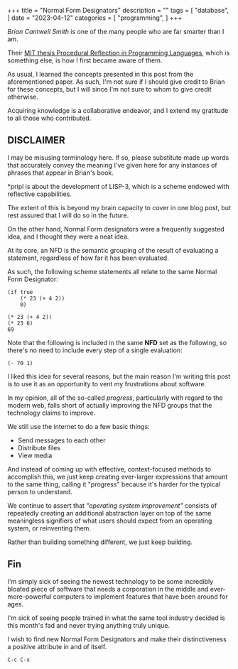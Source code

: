 +++
title = "Normal Form Designators"
description = ""
tags = [
    "database",
]
date = "2023-04-12"
categories = [
    "programming",
]
+++

*Brian Cantwell Smith* is one of the many people who are far smarter than I am.

Their [MIT thesis Procedural Reflection in Programming Languages](https://publications.csail.mit.edu/lcs/pubs/pdf/MIT-LCS-TR-272.pdf), which is something else, is how I first became aware of them.

As usual, I learned the concepts presented in this post from the aforementioned paper. As such, I'm not sure if I should give credit to Brian for these concepts, but I will since I'm not sure to whom to give credit otherwise.

Acquiring knowledge is a collaborative endeavor, and I extend my gratitude to all those who contributed.

## DISCLAIMER
I may be misusing terminology here. If so, please substitute made up words that accurately convey the meaning I've given here for any instances of phrases that appear in Brian's book.

*pripl is about the development of LISP-3, which is a scheme endowed with reflective capabilities.

The extent of this is beyond my brain capacity to cover in one blog post, but rest assured that I will do so in the future.

On the other hand, Normal Form designators were a frequently suggested idea, and I thought they were a neat idea.

At its core, an NFD is the semantic grouping of the result of evaluating a statement, regardless of how far it has been evaluated.

As such, the following scheme statements all relate to the same Normal Form Designator:

```
(if true
    (* 23 (+ 4 2))
    0)

(* 23 (+ 4 2))
(* 23 6)
69
```

Note that the following is included in the same **NFD** set as the following, so there's no need to include every step of a single evaluation:

`(- 70 1)`

I liked this idea for several reasons, but the main reason I'm writing this post is to use it as an opportunity to vent my frustrations about software.

In my opinion, all of the so-called *progress*, particularly with regard to the modern web, falls short of actually improving the NFD groups that the technology claims to improve.

We still use the internet to do a few basic things:
- Send messages to each other
- Distribute files
- View media

And instead of coming up with effective, context-focused methods to accomplish this, we just keep creating ever-larger expressions that amount to the same thing, calling it "progress" because it's harder for the typical person to understand.

We continue to assert that *"operating system improvement"* consists of repeatedly creating an additional abstraction layer on top of the same meaningless signifiers of what users should expect from an operating system, or reinventing them.

Rather than building something different, we just keep building.

## Fin
I'm simply sick of seeing the newest technology to be some incredibly bloated piece of software that needs a corporation in the middle and ever-more-powerful computers to implement features that have been around for ages.

I'm sick of seeing people trained in what the same tool industry decided is this month's fad and never trying anything truly unique.

I wish to find new Normal Form Designators and make their distinctiveness a positive attribute in and of itself.

`C-c C-x`
